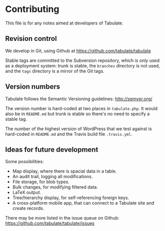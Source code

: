 # Contributing

This file is for any notes aimed at developers of Tabulate.

## Revision control

We develop in Git, using Github at https://github.com/tabulate/tabulate

Stable tags are committed to the Subversion repository, which is only used as a
deployment system: trunk is stable, the `branches` directory is not used, and
the `tags` directory is a mirror of the Git tags.

## Version numbers

Tabulate follows the Semantic Versioning guidelines: http://semver.org/

The version number is hard-coded at two places in `tabulate.php`. It would also
be in `README.md` but trunk is stable so there's no need to specify a stable
tag.

The number of the highest version of WordPress that we test against is
hard-coded in `README.md` and the Travis build file `.travis.yml`.

## Ideas for future development

Some possibilities:

* Map display, where there is spacial data in a table.
* An audit trail, logging all modifications.
* File storage, for blob types.
* Bulk changes, for modifying filtered data.
* LaTeX output.
* Tree/hierarchy display, for self-referencing foreign keys.
* A cross-platform mobile app, that can connect to a Tabulate site and create
  records.

There may be more listed in the issue queue on Github:
https://github.com/tabulate/tabulate/issues
